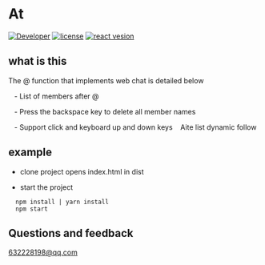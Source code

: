 # At

[![Developer](https://img.shields.io/badge/Developer-pagnkelly-red.svg)](https://github.com/pagnkelly)
[![license](https://img.shields.io/npm/l/react)](https://github.com/facebook/react)
[![react vesion](https://img.shields.io/npm/v/react)](https://github.com/facebook/react)

## what is this

The @ function that implements web chat is detailed below

   - List of members after @

   - Press the backspace key to delete all member names

   - Support click and keyboard up and down keys
   Aite list dynamic follow

## example

  - clone project opens index.html in dist

  - start the project

  ```shell
    npm install | yarn install
    npm start
  ```

## Questions and feedback

632228198@qq.com